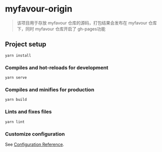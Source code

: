 # myfavour-origin

> 该项目用于存放 myfavour 仓库的源码，打包结果会发布在 myfavour 仓库下，同时 myfavour 仓库开启了 gh-pages功能

## Project setup
```
yarn install
```

### Compiles and hot-reloads for development
```
yarn serve
```

### Compiles and minifies for production
```
yarn build
```

### Lints and fixes files
```
yarn lint
```

### Customize configuration
See [Configuration Reference](https://cli.vuejs.org/config/).
